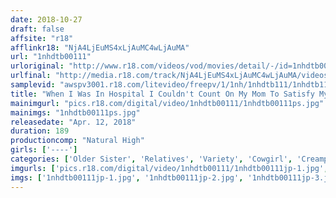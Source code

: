 ```yaml
---
date: 2018-10-27
draft: false
affsite: "r18"
afflinkr18: "NjA4LjEuMS4xLjAuMC4wLjAuMA"
url: "1nhdtb00111"
urloriginal: "http://www.r18.com/videos/vod/movies/detail/-/id=1nhdtb00111"
urlfinal: "http://media.r18.com/track/NjA4LjEuMS4xLjAuMC4wLjAuMA/videos/vod/movies/detail/-/id=1nhdtb00111"
samplevid: "awspv3001.r18.com/litevideo/freepv/1/1nh/1nhdtb111/1nhdtb111_dmb_w.mp4"
title: "When I Was In Hospital I Couldn't Count On My Mom To Satisfy My Sexual Urges, So I Asked My Mother In Law When She Came To See Me, And She Was Nice Enough To Ride Me Cowgirl And Let Me Cum In Secret 16 Creampie Specials"
mainimgurl: "pics.r18.com/digital/video/1nhdtb00111/1nhdtb00111ps.jpg"
mainimgs: "1nhdtb00111ps.jpg"
releasedate: "Apr. 12, 2018"
duration: 189
productioncomp: "Natural High"
girls: ['----']
categories: ['Older Sister', 'Relatives', 'Variety', 'Cowgirl', 'Creampie', 'Blowjob', 'Hi-Def']
imgurls: ['pics.r18.com/digital/video/1nhdtb00111/1nhdtb00111jp-1.jpg', 'pics.r18.com/digital/video/1nhdtb00111/1nhdtb00111jp-2.jpg', 'pics.r18.com/digital/video/1nhdtb00111/1nhdtb00111jp-3.jpg', 'pics.r18.com/digital/video/1nhdtb00111/1nhdtb00111jp-4.jpg', 'pics.r18.com/digital/video/1nhdtb00111/1nhdtb00111jp-5.jpg', 'pics.r18.com/digital/video/1nhdtb00111/1nhdtb00111jp-6.jpg', 'pics.r18.com/digital/video/1nhdtb00111/1nhdtb00111jp-7.jpg', 'pics.r18.com/digital/video/1nhdtb00111/1nhdtb00111jp-8.jpg', 'pics.r18.com/digital/video/1nhdtb00111/1nhdtb00111jp-9.jpg', 'pics.r18.com/digital/video/1nhdtb00111/1nhdtb00111jp-10.jpg', 'pics.r18.com/digital/video/1nhdtb00111/1nhdtb00111jp-11.jpg', 'pics.r18.com/digital/video/1nhdtb00111/1nhdtb00111jp-12.jpg', 'pics.r18.com/digital/video/1nhdtb00111/1nhdtb00111jp-13.jpg', 'pics.r18.com/digital/video/1nhdtb00111/1nhdtb00111jp-14.jpg', 'pics.r18.com/digital/video/1nhdtb00111/1nhdtb00111jp-15.jpg', 'pics.r18.com/digital/video/1nhdtb00111/1nhdtb00111jp-16.jpg', 'pics.r18.com/digital/video/1nhdtb00111/1nhdtb00111jp-17.jpg', 'pics.r18.com/digital/video/1nhdtb00111/1nhdtb00111jp-18.jpg', 'pics.r18.com/digital/video/1nhdtb00111/1nhdtb00111jp-19.jpg', 'pics.r18.com/digital/video/1nhdtb00111/1nhdtb00111jp-20.jpg']
imgs: ['1nhdtb00111jp-1.jpg', '1nhdtb00111jp-2.jpg', '1nhdtb00111jp-3.jpg', '1nhdtb00111jp-4.jpg', '1nhdtb00111jp-5.jpg', '1nhdtb00111jp-6.jpg', '1nhdtb00111jp-7.jpg', '1nhdtb00111jp-8.jpg', '1nhdtb00111jp-9.jpg', '1nhdtb00111jp-10.jpg', '1nhdtb00111jp-11.jpg', '1nhdtb00111jp-12.jpg', '1nhdtb00111jp-13.jpg', '1nhdtb00111jp-14.jpg', '1nhdtb00111jp-15.jpg', '1nhdtb00111jp-16.jpg', '1nhdtb00111jp-17.jpg', '1nhdtb00111jp-18.jpg', '1nhdtb00111jp-19.jpg', '1nhdtb00111jp-20.jpg']
---
```

